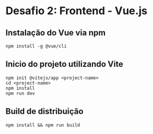 
# Desafio 2: Frontend - Vue.js 

## Instalação do Vue via npm
   
    npm install -g @vue/cli

## Inicio do projeto utilizando Vite 

    npm init @vitejs/app <project-name>
    cd <project-name>
    npm install
    npm run dev

## Build de distribuição 
    
    npm install && npm run build
